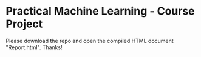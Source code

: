 # Practical Machine Learning - Course Project
Please download the repo and open the compiled HTML document "Report.html". Thanks!